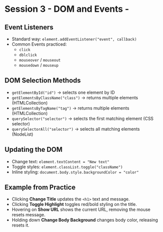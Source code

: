 # Session 3 - DOM and Events -

## Event Listeners
- Standard way: `element.addEventListener("event", callback)`
- Common Events practiced:
  - `click`
  - `dblclick`
  - `mouseover` / `mouseout`
  - `mousedown` / `mouseup`

## DOM Selection Methods
- `getElementById("id")` → selects one element by ID
- `getElementsByClassName("class")` → returns multiple elements (HTMLCollection)
- `getElementsByTagName("tag")` → returns multiple elements (HTMLCollection)
- `querySelector("selector")` → selects the first matching element (CSS selector)
- `querySelectorAll("selector")` → selects all matching elements (NodeList)

## Updating the DOM
- Change text: `element.textContent = "New text"`
- Toggle styles: `element.classList.toggle("className")`
- Inline styling: `document.body.style.backgroundColor = "color"`


## Example from Practice
- Clicking **Change Title** updates the `<h1>` text and message.
- Clicking **Toggle Highlight** toggles red/bold styling on the title.
- Hovering on **Show URL** shows the current URL, removing the mouse resets message.
- Holding down **Change Body Background** changes body color, releasing resets it.
